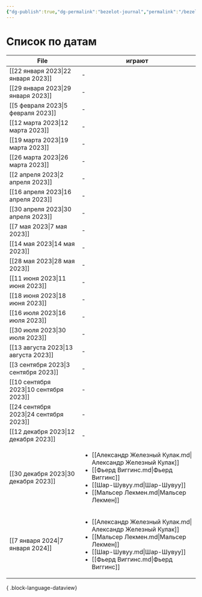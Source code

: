 ```yaml
---
{"dg-publish":true,"dg-permalink":"bezelot-journal","permalink":"/bezelot-journal/"}
---
```


# Список по датам

| File                                      | играют                                                                                                                                                                                                        |
| ----------------------------------------- | ------------------------------------------------------------------------------------------------------------------------------------------------------------------------------------------------------------- |
| [[22 января 2023\|22 января 2023]]     | \-                                                                                                                                                                                                            |
| [[29 января 2023\|29 января 2023]]     | \-                                                                                                                                                                                                            |
| [[5 февраля 2023\|5 февраля 2023]]     | \-                                                                                                                                                                                                            |
| [[12 марта 2023\|12 марта 2023]]       | \-                                                                                                                                                                                                            |
| [[19 марта 2023\|19 марта 2023]]       | \-                                                                                                                                                                                                            |
| [[26 марта 2023\|26 марта 2023]]       | \-                                                                                                                                                                                                            |
| [[2 апреля 2023\|2 апреля 2023]]       | \-                                                                                                                                                                                                            |
| [[16 апреля 2023\|16 апреля 2023]]     | \-                                                                                                                                                                                                            |
| [[30 апреля 2023\|30 апреля 2023]]     | \-                                                                                                                                                                                                            |
| [[7 мая 2023\|7 мая 2023]]             | \-                                                                                                                                                                                                            |
| [[14 мая 2023\|14 мая 2023]]           | \-                                                                                                                                                                                                            |
| [[28 мая 2023\|28 мая 2023]]           | \-                                                                                                                                                                                                            |
| [[11 июня 2023\|11 июня 2023]]         | \-                                                                                                                                                                                                            |
| [[18 июня 2023\|18 июня 2023]]         | \-                                                                                                                                                                                                            |
| [[16 июля 2023\|16 июля 2023]]         | \-                                                                                                                                                                                                            |
| [[30 июля 2023\|30 июля 2023]]         | \-                                                                                                                                                                                                            |
| [[13 августа 2023\|13 августа 2023]]   | \-                                                                                                                                                                                                            |
| [[3 сентября 2023\|3 сентября 2023]]   | \-                                                                                                                                                                                                            |
| [[10 сентября 2023\|10 сентября 2023]] | \-                                                                                                                                                                                                            |
| [[24 сентября 2023\|24 сентября 2023]] | \-                                                                                                                                                                                                            |
| [[12 декабря 2023\|12 декабря 2023]]   | \-                                                                                                                                                                                                            |
| [[30 декабря 2023\|30 декабря 2023]]   | <ul><li>[[Александр Железный Кулак.md\\|Александр Железный Кулак]]</li><li>[[Фьерд Виггинс.md\\|Фьерд Виггинс]]</li><li>[[Шар-Шувуу.md\\|Шар-Шувуу]]</li><li>[[Мальсер Лекмен.md\\|Мальсер Лекмен]]</li></ul> |
| [[7 января 2024\|7 января 2024]]       | <ul><li>[[Александр Железный Кулак.md\\|Александр Железный Кулак]]</li><li>[[Мальсер Лекмен.md\\|Мальсер Лекмен]]</li><li>[[Шар-Шувуу.md\\|Шар-Шувуу]]</li><li>[[Фьерд Виггинс.md\\|Фьерд Виггинс]]</li></ul> |

{ .block-language-dataview}

